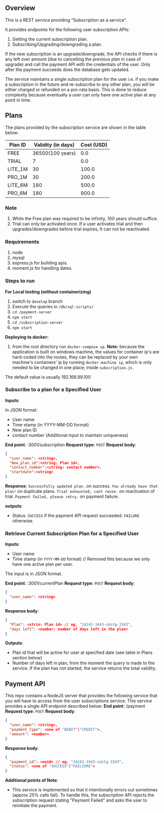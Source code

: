 
## Overview

This is a REST service providing "Subscription as a service".

It provides endpoints for the following user subscription APIs:

1. Getting the current subscription plan.
2. Subscribing/Upgrading/downgrading a plan. 

If the new subscription is an upgrade/downgrade, the API checks if there is any left over amount (due to cancelling the previous plan in case of upgrade)
 and call the payment API with the credentials of the user. Only after the payment succeeds does the database gets updated.

The service maintains a single subscription plan for the user i.e. if you make a subscription in the future and re-subscribe to any other plan,
you will be either charged or refunded on a pro-rata basis. This is done to reduce complexity because eventually a user can only have one 
active plan at any point in time.

##  Plans 

The plans provided by the subscription service are shown in the table below:

| Plan ID     | Validity (in days) | Cost (USD) 
| ----------- | ------------------ | -----------   
| FREE	      | 36500(100 years)	 | 0.0
| TRIAL	      | 7				   | 0.0
| LITE_1M	  | 30				   | 100.0
| PRO_1M	  | 30				   | 200.0
| LITE_6M	  | 180				   | 500.0
| PRO_6M	  | 180				   | 900.0

### Note
1. While the Free plan was required to be infinity, 100 years should suffice.
2. Trial can only be activated once. If a user activates trial and then upgrades/downgrades before trial expires, It can not be reactivated.


### Requirements

1. node
2. mysql
3. express.js for building apis.  
4. moment.js for handling dates.

### Steps to run

**For Local testing (without containerizing)**

1. switch to ```develop``` branch 
2. Execute the queries in ```/db/sql-scripts/```
3. ```cd /payment-server```
4. ```npm start```
5. ```cd /subscription-server```
6. ```npm start``` 

**Deploying to docker:**

1. from the root directory run ```docker-compose up```.
**Note:** because the application is built on windows machine, the values for container ip's are hard-coded into the routes, they can be replaced by your own machine's
containers' ip by running ```docker-machine ip```, which is only needed to be changed in one place; inside ```subscription.js```.

The default value is usually 192.168.99.100

###  Subscribe to a plan for a Specified User

**Inputs**:

In JSON format:

- User name
- Time stamp (in YYYY-MM-DD format)
- New plan ID
- contact number (Additional input to maintain uniqueness)

**End point**: <url>:3001/subscription
**Request type**: `POST`
**Request body**:
```json
{
  "user_name": <string>,
  "New_plan_id":<string: Plan id>,
  "contact_number":<string: contact number>,
  "startdate":<string>
}
``` 
**Response**:
```Successfully updated plan.``` on success.
```You already have that plan!``` on duplicate plans.
```Trial exhausted, cant reuse.``` on reactivation of trial.
```Payment failed, please retry.``` on payment failure.


**outputs**:
- Status: `SUCCESS` if the payment API request succeeded. `FAILURE` otherwise.

### Retrieve Current Subscription Plan for a Specified User

**Inputs**:
- User name
- Time stamp (in `YYYY-MM-DD` format) // Removed this because we only have one active plan per user.

The input is in JSON format.

**End point**: <url>:3001/currentPlan
**Request type**: `POST`
**Request body**:
```json
{
  "user_name": <string>
}
``` 
**Response body**:
```json
{
  "Plan": <strin: Plan id> // eg. "24242-3443-sdstg-3343",
  "days left": <number: number of days left in the plan>
}
```
**Outputs**:

- Plan id that will be active for user at specified date (see table in Plans section below)
- Number of days left in plan, from the moment the query is made to the service. If the plan has not started,
  the service returns the total validity.

## Payment API

This repo contains a NodeJS server that provides the following service that you will have to access from the user subscriptions service. 
This service provides a single API endpoint described below:
**End point**: <url>/payment
**Request type**: `POST`
**Request body**:
```json
{
  "user_name": <string>,
  "payment_type": <one of "DEBIT"|"CREDIT">,
  "amount": <number>
}
``` 
**Response body**:
```json
{
  "payment_id": <uuid> // eg. "24242-3443-sdstg-3343",
  "status": <one of "SUCCESS"|"FAILIURE">
}
```

**Additional points of Note**:

- This service is implemented so that it intentionally errors out sometimes (approx 25% calls fail). To handle this, the subscription API rejects the       subscription request stating "Payment Failed" and asks the user
  to reinitiate the payment.



